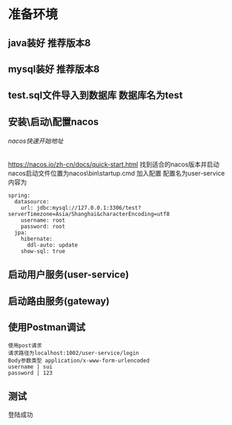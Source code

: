 # 准备环境
## java装好 推荐版本8
## mysql装好 推荐版本8
## test.sql文件导入到数据库 数据库名为test
## 安装\启动\配置nacos
###### nacos快速开始地址
https://nacos.io/zh-cn/docs/quick-start.html
找到适合的nacos版本并启动
nacos启动文件位置为nacos\bin\startup.cmd
加入配置
配置名为user-service
内容为
```
spring:
  datasource:
    url: jdbc:mysql://127.0.0.1:3306/test?serverTimezone=Asia/Shanghai&characterEncoding=utf8
    username: root
    password: root
  jpa:
    hibernate:
      ddl-auto: update
    show-sql: true
```
## 启动用户服务(user-service)
## 启动路由服务(gateway)
## 使用Postman调试
```
使用post请求
请求路径为localhost:1002/user-service/login
Body参数类型 application/x-www-form-urlencoded
username | sui
password | 123
```
## 测试
登陆成功
